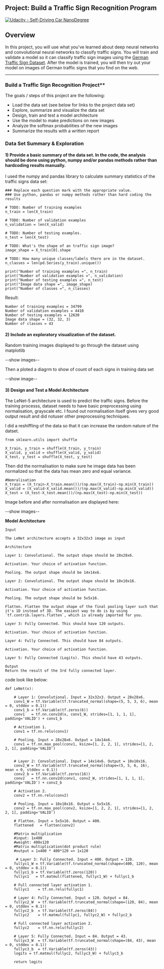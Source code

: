 ## Project: Build a Traffic Sign Recognition Program
[![Udacity - Self-Driving Car NanoDegree](https://s3.amazonaws.com/udacity-sdc/github/shield-carnd.svg)](http://www.udacity.com/drive)

Overview
---
In this project, you will use what you've learned about deep neural networks and convolutional neural networks to classify traffic signs. You will train and validate a model so it can classify traffic sign images using the [German Traffic Sign Dataset](http://benchmark.ini.rub.de/?section=gtsrb&subsection=dataset). After the model is trained, you will then try out your model on images of German traffic signs that you find on the web.

---

### Build a Traffic Sign Recognition Project**

The goals / steps of this project are the following:
* Load the data set (see below for links to the project data set)
* Explore, summarize and visualize the data set
* Design, train and test a model architecture
* Use the model to make predictions on new images
* Analyze the softmax probabilities of the new images
* Summarize the results with a written report


### Data Set Summary & Exploration

#### 1) Provide a basic summary of the data set. In the code, the analysis should be done using python, numpy and/or pandas methods rather than hardcoding results manually.

  I used the numpy and pandas library to calculate summary statistics of the traffic signs data set:

  ```
  ### Replace each question mark with the appropriate value. 
  ### Use python, pandas or numpy methods rather than hard coding the results

  # TODO: Number of training examples
  n_train = len(X_train)

  # TODO: Number of validation examples
  n_validation = len(X_valid)

  # TODO: Number of testing examples.
  n_test = len(X_test)

  # TODO: What's the shape of an traffic sign image?
  image_shape = X_train[0].shape

  # TODO: How many unique classes/labels there are in the dataset.
  n_classes = len(pd.Series(y_train).unique())

  print("Number of training examples =", n_train)
  print("Number of validation examples =", n_validation)
  print("Number of testing examples =", n_test)
  print("Image data shape =", image_shape)
  print("Number of classes =", n_classes)

  ```

  Result:
  ```
  Number of training examples = 34799
  Number of validation examples = 4410
  Number of testing examples = 12630
  Image data shape = (32, 32, 3)
  Number of classes = 43
  ```
#### 2) Include an exploratory visualization of the dataset.

Random training images displayed to go through the dataset using matplotlib

--show images--
  
Then a ploted a diagrm to show of count of each signs in training data set

--show image--

#### 3) Design and Test a Model Architecture

The LeNet-5 architecture is used to predict the traffic signs. Before the training processs, dataset needs to have basic preprocessing using normalisation, grayscale etc. I found out normalisation itself gives very good output result and did notuser other preprocessing techniques.

I did a reshiffling of the data so that it can increase the random nature of the datset.
```
from sklearn.utils import shuffle

X_train, y_train = shuffle(X_train, y_train)
X_valid, y_valid = shuffle(X_valid, y_valid)
X_test, y_test = shuffle(X_test, y_test)

```

Then did the normalisation to make sure he image data has been normalized so that the data has mean zero and equal variance.
```
#Nomralisation
X_train = (X_train-X_train.mean())/(np.max(X_train)-np.min(X_train))
X_valid = (X_valid-X_valid.mean())/(np.max(X_valid)-np.min(X_valid))
X_test = (X_test-X_test.mean())/(np.max(X_test)-np.min(X_test))
```

Image before and after normalisation are displayed here:

--show images--

**Model Architecture**
```
Input

The LeNet architecture accepts a 32x32x3 image as input

Architecture

Layer 1: Convolutional. The output shape should be 28x28x6.

Activation. Your choice of activation function.

Pooling. The output shape should be 14x14x6.

Layer 2: Convolutional. The output shape should be 10x10x16.

Activation. Your choice of activation function.

Pooling. The output shape should be 5x5x16.

Flatten. Flatten the output shape of the final pooling layer such that it's 1D instead of 3D. The easiest way to do is by using `tf.contrib.layers.flatten`, which is already imported for you.

Layer 3: Fully Connected. This should have 120 outputs.

Activation. Your choice of activation function.

Layer 4: Fully Connected. This should have 84 outputs.

Activation. Your choice of activation function.

Layer 5: Fully Connected (Logits). This should have 43 outputs.

Output
Return the result of the 3rd fully connected layer.
```
code look like below:

```
def LeNet(x): 
    
    # Layer 1: Convolutional. Input = 32x32x3. Output = 28x28x6.
    conv1_W = tf.Variable(tf.truncated_normal(shape=(5, 5, 3, 6), mean = 0, stddev = 0.1))
    conv1_b = tf.Variable(tf.zeros(6))
    conv1   = tf.nn.conv2d(x, conv1_W, strides=[1, 1, 1, 1], padding='VALID') + conv1_b
    
    # Activation 1.
    conv1 = tf.nn.relu(conv1)

    # Pooling. Input = 28x28x6. Output = 14x14x6.
    conv1 = tf.nn.max_pool(conv1, ksize=[1, 2, 2, 1], strides=[1, 2, 2, 1], padding='VALID')
    
    
    # Layer 2: Convolutional. Input = 14x14x6. Output = 10x10x16.
    conv2_W = tf.Variable(tf.truncated_normal(shape=(5, 5, 6, 16), mean = 0, stddev = 0.1))
    conv2_b = tf.Variable(tf.zeros(16))
    conv2   = tf.nn.conv2d(conv1, conv2_W, strides=[1, 1, 1, 1], padding='VALID') + conv2_b
    
    # Activation 2.
    conv2 = tf.nn.relu(conv2)

    # Pooling. Input = 10x10x16. Output = 5x5x16.
    conv2 = tf.nn.max_pool(conv2, ksize=[1, 2, 2, 1], strides=[1, 2, 2, 1], padding='VALID')
    
    # Flatten. Input = 5x5x16. Output = 400.
    flattened   = flatten(conv2)
    
    #Matrix multiplication
    #input: 1x400
    #weight: 400x120 
    #Matrix multiplication(dot product rule)
    #output = 1x400 * 400*120 => 1x120
    
     # Layer 3: Fully Connected. Input = 400. Output = 120.
    fullyc1_W = tf.Variable(tf.truncated_normal(shape=(400, 120), mean = 0, stddev = 0.1))
    fullyc1_b = tf.Variable(tf.zeros(120))
    fullyc1   = tf.matmul(flattened, fullyc1_W) + fullyc1_b
    
    # Full connected layer activation 1.
    fullyc1    = tf.nn.relu(fullyc1)
    
    # Layer 4: Fully Connected. Input = 120. Output = 84.
    fullyc2_W  = tf.Variable(tf.truncated_normal(shape=(120, 84), mean = 0, stddev = 0.1))
    fullyc2_b  = tf.Variable(tf.zeros(84))
    fullyc2    = tf.matmul(fullyc1, fullyc2_W) + fullyc2_b
    
    # Full connected layer activation 2.
    fullyc2    = tf.nn.relu(fullyc2)
    
    # Layer 5: Fully Connected. Input = 84. Output = 43.
    fullyc3_W  = tf.Variable(tf.truncated_normal(shape=(84, 43), mean = 0, stddev = 0.1))
    fullyc3_b  = tf.Variable(tf.zeros(43))
    logits = tf.matmul(fullyc2, fullyc3_W) + fullyc3_b
    
    return logits

```

